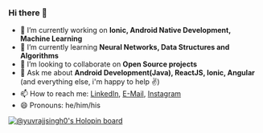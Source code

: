 ### Hi there 👋

<!--
**yuvrajjsingh0/yuvrajjsingh0** is a ✨ _special_ ✨ repository because its `README.md` (this file) appears on your GitHub profile.

Here are some ideas to get you started:
-->

- 🔭 I’m currently working on **Ionic, Android Native Development, Machine Learning**
- 🌱 I’m currently learning **Neural Networks, Data Structures and Algorithms**
- 👯 I’m looking to collaborate on **Open Source projects**
- 💬 Ask me about **Android Development(Java), ReactJS, Ionic, Angular** (and everything else, i'm happy to help ✌️)
- 📫 How to reach me: [LinkedIn](https://www.linkedin.com/in/yuvrajjsingh0/), [E-Mail](mailto:yuvraj@hexane.co.in), [Instagram](https://instagram.com/its_yuvrajsingh)
- 😄 Pronouns: he/him/his

[![@yuvrajjsingh0's Holopin board](https://holopin.me/yuvrajjsingh0)](https://holopin.io/@yuvrajjsingh0)
